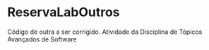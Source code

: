 # ReservaLabOutros
Código de outra a ser corrigido. Atividade da Disciplina de Tópicos Avançados de Software
